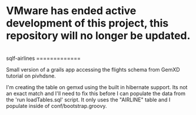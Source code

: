 <h1> VMware has ended active development of this project, this repository will no longer be updated.</h1><br>sqlf-airlines
=============

Small version of a grails app accessing the flights schema from GemXD tutorial on pivhdsne. 

I'm creating the table on gemxd using the built in hibernate support.  Its not an exact match and I'll need to fix this before I can populate the data from the 'run loadTables.sql' script.  It only uses the "AIRLINE" table and I populate inside of conf/bootstrap.groovy. 

